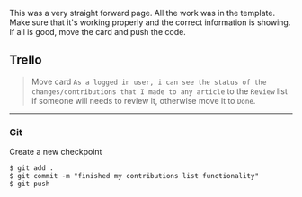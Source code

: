 This was a very straight forward page. All the work was in the template. Make sure that it's working properly and the correct information is showing. If all is good, move the card and push the code.


## Trello

> Move card `As a logged in user, i can see the status of the changes/contributions that I made to any article` to the `Review` list if someone will needs to review it, otherwise move it to `Done`.
___

### Git

Create a new checkpoint

```shell
$ git add .
$ git commit -m "finished my contributions list functionality"
$ git push
```

